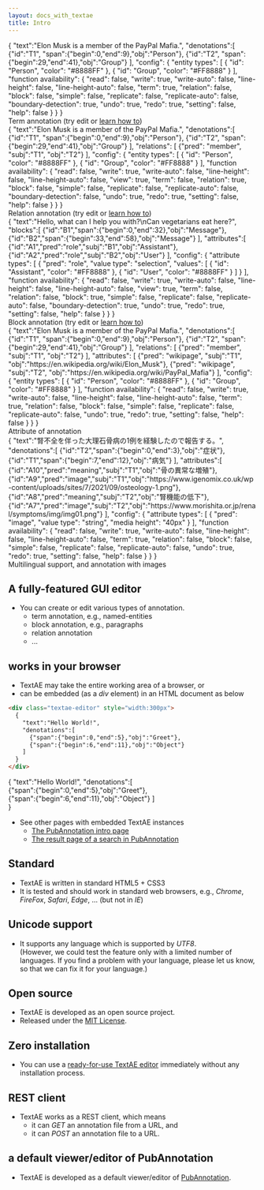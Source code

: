 ```yaml
---
layout: docs_with_textae
title: Intro
---
```


<div class="textae-example">
  <div class="textae-editor" mode="term-edit">
    {
      "text":"Elon Musk is a member of the PayPal Mafia.",
      "denotations":[
        {"id":"T1", "span":{"begin":0,"end":9},"obj":"Person"},
        {"id":"T2", "span":{"begin":29,"end":41},"obj":"Group"}
      ],
      "config": {
        "entity types": [
          {
            "id": "Person",
            "color": "#8888FF"
          },
          {
            "id": "Group",
            "color": "#FF8888"
          }
        ],
        "function availability": {
          "read": false,
          "write": true,
          "write-auto": false,
          "line-height": false,
          "line-height-auto": false,
          "term": true,
          "relation": false,
          "block": false,
          "simple": false,
          "replicate": false,
          "replicate-auto": false,
          "boundary-detection": true,
          "undo": true,
          "redo": true,
          "setting": false,
          "help": false
        }
      }
    }
  </div>
  <div class="caption">
    Term annotation (try edit or <a href="/docs/term-edit-mode">learn how to</a>)
  </div>
</div>

<div class="textae-example" id="relation-example">
  <div class="textae-editor" mode="relation-edit" padding_top="40px">
    {
      "text":"Elon Musk is a member of the PayPal Mafia.",
      "denotations":[
        {"id":"T1", "span":{"begin":0,"end":9},"obj":"Person"},
        {"id":"T2", "span":{"begin":29,"end":41},"obj":"Group"}
      ],
      "relations": [
        {"pred": "member", "subj":"T1", "obj":"T2"}
      ],
      "config": {
        "entity types": [
          {
            "id": "Person",
            "color": "#8888FF"
          },
          {
            "id": "Group",
            "color": "#FF8888"
          }
        ],
        "function availability": {
          "read": false,
          "write": true,
          "write-auto": false,
          "line-height": false,
          "line-height-auto": false,
          "view": true,
          "term": false,
          "relation": true,
          "block": false,
          "simple": false,
          "replicate": false,
          "replicate-auto": false,
          "boundary-detection": false,
          "undo": true,
          "redo": true,
          "setting": false,
          "help": false
        }
      }
    }
  </div>
  <div class="caption">
    Relation annotation (try edit or <a href="/docs/relation-edit-mode">learn how to</a>)
  </div>
</div>

<div class="textae-example">
  <div class="textae-editor" mode="block-edit" style="min-width:416px">
  {
    "text":"Hello, what can I help you with?\nCan vegetarians eat here?",
    "blocks":[
      {"id":"B1","span":{"begin":0,"end":32},"obj":"Message"},
      {"id":"B2","span":{"begin":33,"end":58},"obj":"Message"}
    ],
    "attributes":[
      {"id":"A1","pred":"role","subj":"B1","obj":"Assistant"},
      {"id":"A2","pred":"role","subj":"B2","obj":"User"}
    ],
    "config": {
      "attribute types": [
        {
          "pred": "role",
          "value type": "selection",
          "values": [
            {
              "id": "Assistant",
              "color": "#FF8888"
            },
            {
              "id": "User",
              "color": "#8888FF"
            }
          ]
        }
      ],
      "function availability": {
        "read": false,
        "write": true,
        "write-auto": false,
        "line-height": false,
        "line-height-auto": false,
        "view": true,
        "term": false,
        "relation": false,
        "block": true,
        "simple": false,
        "replicate": false,
        "replicate-auto": false,
        "boundary-detection": true,
        "undo": true,
        "redo": true,
        "setting": false,
        "help": false
      }
    }
  }
  </div>
  <div class="caption">
    Block annotation (try edit or <a href="/docs/block-edit-mode">learn how to</a>)
  </div>
</div>

<div class="textae-example">
  <div class="textae-editor" mode="term-edit" padding_top="40px">
    {
      "text":"Elon Musk is a member of the PayPal Mafia.",
      "denotations":[
        {"id":"T1", "span":{"begin":0,"end":9},"obj":"Person"},
        {"id":"T2", "span":{"begin":29,"end":41},"obj":"Group"}
      ],
      "relations": [
        {"pred": "member", "subj":"T1", "obj":"T2"}
      ],
      "attributes": [
        {"pred": "wikipage", "subj":"T1", "obj":"https://en.wikipedia.org/wiki/Elon_Musk"},
        {"pred": "wikipage", "subj":"T2", "obj":"https://en.wikipedia.org/wiki/PayPal_Mafia"}
      ],
      "config": {
        "entity types": [
          {
            "id": "Person",
            "color": "#8888FF"
          },
          {
            "id": "Group",
            "color": "#FF8888"
          }
        ],
        "function availability": {
          "read": false,
          "write": true,
          "write-auto": false,
          "line-height": false,
          "line-height-auto": false,
          "term": true,
          "relation": false,
          "block": false,
          "simple": false,
          "replicate": false,
          "replicate-auto": false,
          "undo": true,
          "redo": true,
          "setting": false,
          "help": false
        }
      }
    }
  </div>
  <div class="caption">
    Attribute of annotation
  </div>
</div>


<div class="textae-example">

  <style>
    #multilingual .textae-editor__text-box {
      padding-right: 16px;
    }
  </style>

  <div class="textae-editor" mode="term-edit" id='multilingual'>
    {
      "text":"腎不全を伴った大理石骨病の1例を経験したので報告する。",
      "denotations":[
        {"id":"T2","span":{"begin":0,"end":3},"obj":"症状"},
        {"id":"T1","span":{"begin":7,"end":12},"obj":"病気"}
      ],
      "attributes":[
        {"id":"A10","pred":"meaning","subj":"T1","obj":"骨の異常な増殖"},
        {"id":"A9","pred":"image","subj":"T1","obj":"https://www.igenomix.co.uk/wp-content/uploads/sites/7/2021/09/osteology-1.png"},
        {"id":"A8","pred":"meaning","subj":"T2","obj":"腎機能の低下"},
        {"id":"A7","pred":"image","subj":"T2","obj":"https://www.morishita.or.jp/renal/symptoms/img/img01.png"}
      ],
      "config": {
        "attribute types": [
          {
            "pred": "image",
            "value type": "string",
            "media height": "40px"
          }
        ],
        "function availability": {
          "read": false,
          "write": true,
          "write-auto": false,
          "line-height": false,
          "line-height-auto": false,
          "term": true,
          "relation": false,
          "block": false,
          "simple": false,
          "replicate": false,
          "replicate-auto": false,
          "undo": true,
          "redo": true,
          "setting": false,
          "help": false
        }
      }
    }
  </div>
  <div class="caption">
    Multilingual support, and annotation with images
  </div>
</div>


## <i class="fa fa-check" aria-hidden="true"></i> A fully-featured GUI editor
* You can create or edit various types of annotation.
  * term annotation, e.g., named-entities
  * block annotation, e.g., paragraphs
  * relation annotation
  * ...

## <i class="fa fa-check" aria-hidden="true"></i> works in your browser

* TextAE may take the entire working area of a browser, or
* can be embedded (as a *div* element) in an HTML document as below

```HTML
<div class="textae-editor" style="width:300px">
  {
    "text":"Hello World!",
    "denotations":[
      {"span":{"begin":0,"end":5},"obj":"Greet"},
      {"span":{"begin":6,"end":11},"obj":"Object"}
    ]
  }
</div>
```
<div class="textae-editor" style="width:300px">
{
"text":"Hello World!",
"denotations":[
  {"span":{"begin":0,"end":5},"obj":"Greet"},
  {"span":{"begin":6,"end":11},"obj":"Object"}
]
}
</div>

* See other pages with embedded TextAE instances
  * [The PubAnnotation intro page](http://www.pubannotation.org/)
  * [The result page of a search in PubAnnotation](http://pubannotation.org/projects/GlyCosmos600-GlycoEpitope/search?query=PREFIX+pubann%3A%3Chttp%3A%2F%2Fpubannotation.org%2Fontology%2F%3E%0D%0ASELECT+%3Fs1+%3Fs2%0D%0AWHERE+%7B%0D%0A++GRAPH+prj%3AGlyCosmos600-GlycoEpitope+%7B%0D%0A++++%3Fo1+tao%3Adenoted_by+%3Fs1+.%0D%0A++%7D%0D%0A%0D%0A++GRAPH+prj%3AGlyCosmos600-MAT+%7B%0D%0A++++%3Fo2+tao%3Adenoted_by+%3Fs2+.%0D%0A++%7D%0D%0A%0D%0A++%3Fo3+tao%3Adenoted_by+%3Fs3+.%0D%0A++%3Fo3+a+pubann%3ASentence+.%0D%0A++%3Fs3+tao%3Acontains+%3Fs1+.%0D%0A++%3Fs3+tao%3Acontains+%3Fs2+.%0D%0A%7D%0D%0A&template_select=18&show_mode=textae&project_name=&projects=GlyCosmos600-GlycoEpitope%2CGlyCosmos600-MAT)


## <i class="fa fa-check" aria-hidden="true"></i> Standard
* TextAE is written in standard HTML5 + CSS3
* It is tested and should work in standard web browsers, e.g., *Chrome*, *FireFox*, *Safari*, *Edge*, ... (but not in *IE*)

## <i class="fa fa-check" aria-hidden="true"></i> Unicode support
* It supports any language which is supported by *UTF8*.
<br/>(However, we could test the feature only with a limited number of languages. If you find a problem with your language, please let us know, so that we can fix it for your language.)

## <i class="fa fa-check" aria-hidden="true"></i> Open source
* TextAE is developed as an open source project.
* Released under the <a href="https://opensource.org/licenses/MIT">MIT License</a>.

## <i class="fa fa-check" aria-hidden="true"></i> Zero installation
* You can use a <a href="{{site.baseurl}}/editor.html?mode=edit">ready-for-use TextAE editor</a> immediately without any installation process.

## <i class="fa fa-check" aria-hidden="true"></i> REST client
* TextAE works as a REST client, which means
  * it can _GET_ an annotation file from a URL, and
  * it can _POST_ an annotation file to a URL.

## <i class="fa fa-check" aria-hidden="true"></i> a default viewer/editor of PubAnnotation
* TextAE is developed as a default viewer/editor of [PubAnnotation](http://pubannotation.org).

